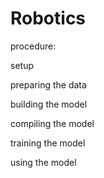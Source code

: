 # Robotics
procedure:

setup

preparing the data

building the model

compiling the model

training the model

using the model
